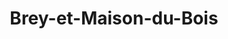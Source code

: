 ---
title: Brey-et-Maison-du-Bois
url: /brey-et-maison-du-bois/
latitude: 46.75
longitude: 6.257
---